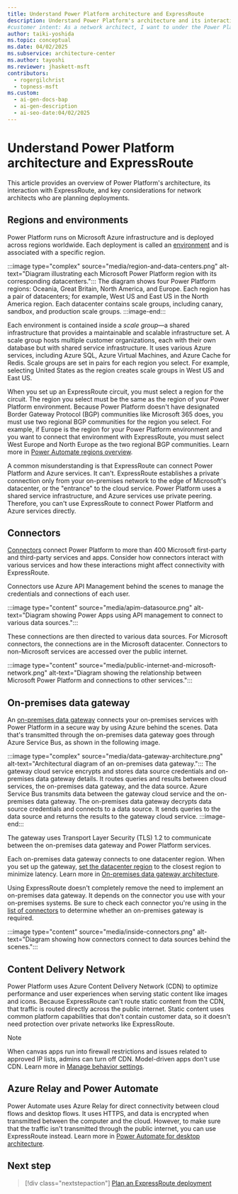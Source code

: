 ```yaml
---
title: Understand Power Platform architecture and ExpressRoute
description: Understand Power Platform's architecture and its interaction with ExpressRoute to plan secure and efficient deployments.
#customer intent: As a network architect, I want to under the Power Platform architecture in the context of ExpressRoute so that I can plan deployments effectively.
author: taiki-yoshida
ms.topic: conceptual
ms.date: 04/02/2025
ms.subservice: architecture-center
ms.author: tayoshi
ms.reviewer: jhaskett-msft
contributors:
  - rogergilchrist
  - topness-msft
ms.custom:
  - ai-gen-docs-bap
  - ai-gen-description
  - ai-seo-date:04/02/2025
---
```


# Understand Power Platform architecture and ExpressRoute

This article provides an overview of Power Platform's architecture, its interaction with ExpressRoute, and key considerations for network architects who are planning deployments.

## Regions and environments

Power Platform runs on Microsoft Azure infrastructure and is deployed across regions worldwide. Each deployment is called an [environment](../../../admin/environments-overview.md) and is associated with a specific region.  

:::image type="complex" source="media/region-and-data-centers.png" alt-text="Diagram illustrating each Microsoft Power Platform region with its corresponding datacenters.":::
   The diagram shows four Power Platform regions: Oceania, Great Britain, North America, and Europe. Each region has a pair of datacenters; for example, West US and East US in the North America region. Each datacenter contains scale groups, including canary, sandbox, and production scale groups.
:::image-end:::

Each environment is contained inside a *scale group*&mdash;a shared infrastructure that provides a maintainable and scalable infrastructure set. A scale group hosts multiple customer organizations, each with their own database but with shared service infrastructure. It uses various Azure services, including Azure SQL, Azure Virtual Machines, and Azure Cache for Redis. Scale groups are set in pairs for each region you select. For example, selecting United States as the region creates scale groups in West US and East US.

When you set up an ExpressRoute circuit, you must select a region for the circuit. The region you select must be the same as the region of your Power Platform environment. Because Power Platform doesn't have designated Border Gateway Protocol (BGP) communities like Microsoft 365 does, you must use two regional BGP communities for the region you select. For example, if Europe is the region for your Power Platform environment and you want to connect that environment with ExpressRoute, you must select West Europe and North Europe as the two regional BGP communities. Learn more in [Power Automate regions overview](/power-automate/regions-overview).

A common misunderstanding is that ExpressRoute can connect Power Platform and Azure services. It can't. ExpressRoute establishes a private connection only from your on-premises network to the edge of Microsoft's datacenter, or the "entrance" to the cloud service. Power Platform uses a shared service infrastructure, and Azure services use private peering. Therefore, you can't use ExpressRoute to connect Power Platform and Azure services directly.

## Connectors

[Connectors](/connectors/connectors) connect Power Platform to more than 400 Microsoft first-party and third-party services and apps. Consider how connectors interact with various services and how these interactions might affect connectivity with ExpressRoute.

Connectors use Azure API Management behind the scenes to manage the credentials and connections of each user.

:::image type="content" source="media/apim-datasource.png" alt-text="Diagram showing Power Apps using API management to connect to various data sources.":::

These connections are then directed to various data sources. For Microsoft connectors, the connections are in the Microsoft datacenter. Connectors to non-Microsoft services are accessed over the public internet.

:::image type="content" source="media/public-internet-and-microsoft-network.png" alt-text="Diagram showing the relationship between Microsoft Power Platform and connections to other services.":::

## On-premises data gateway

An [on-premises data gateway](/data-integration/gateway/service-gateway-onprem) connects your on-premises services with Power Platform in a secure way by using Azure behind the scenes. Data that's transmitted through the on-premises data gateway goes through Azure Service Bus, as shown in the following image.

:::image type="complex" source="media/data-gateway-architecture.png" alt-text="Architectural diagram of an on-premises data gateway.":::
    The gateway cloud service encrypts and stores data source credentials and on-premises data gateway details. It routes queries and results between cloud services, the on-premises data gateway, and the data source. Azure Service Bus transmits data between the gateway cloud service and the on-premises data gateway. The on-premises data gateway decrypts data source credentials and connects to a data source. It sends queries to the data source and returns the results to the gateway cloud service.
:::image-end:::

The gateway uses Transport Layer Security (TLS) 1.2 to communicate between the on-premises data gateway and Power Platform services.

Each on-premises data gateway connects to one datacenter region. When you set up the gateway, [set the datacenter region](/data-integration/gateway/service-gateway-data-region) to the closest region to minimize latency. Learn more in [On-premises data gateway architecture](/data-integration/gateway/service-gateway-onprem-indepth).

Using ExpressRoute doesn't completely remove the need to implement an on-premises data gateway. It depends on the connector you use with your on-premises systems. Be sure to check each connector you're using in the [list of connectors](/power-automate/gateway-manage) to determine whether an on-premises gateway is required.

:::image type="content" source="media/inside-connectors.png" alt-text="Diagram showing how connectors connect to data sources behind the scenes.":::

## Content Delivery Network

Power Platform uses Azure Content Delivery Network (CDN) to optimize performance and user experiences when serving static content like images and icons. Because ExpressRoute can't route static content from the CDN, that traffic is routed directly across the public internet. Static content uses common platform capabilities that don't contain customer data, so it doesn't need protection over private networks like ExpressRoute.  

> [!NOTE]
> When canvas apps run into firewall restrictions and issues related to approved IP lists, admins can turn off CDN. Model-driven apps don't use CDN. Learn more in [Manage behavior settings](../../../admin/settings-behavior.md).

## Azure Relay and Power Automate

Power Automate uses Azure Relay for direct connectivity between cloud flows and desktop flows. It uses HTTPS, and data is encrypted when transmitted between the computer and the cloud. However, to make sure that the traffic isn't transmitted through the public internet, you can use ExpressRoute instead. Learn more in [Power Automate for desktop architecture](/power-automate/desktop-flows/pad-architecture).

## Next step

> [!div class="nextstepaction"]
> [Plan an ExpressRoute deployment](planning-expressroute.md)
